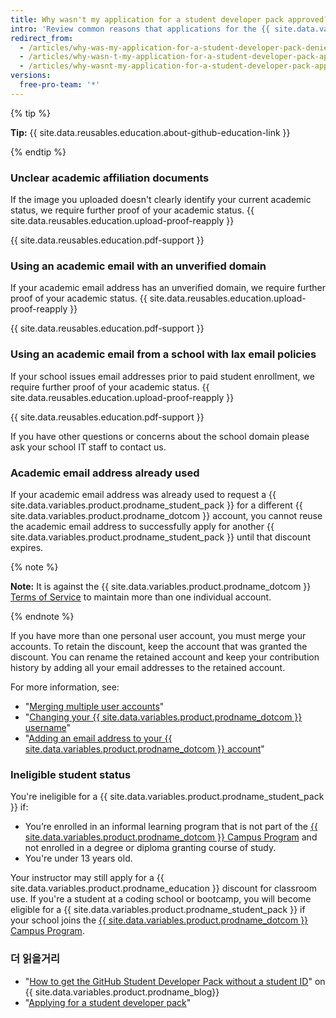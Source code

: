 ```yaml
---
title: Why wasn't my application for a student developer pack approved?
intro: 'Review common reasons that applications for the {{ site.data.variables.product.prodname_student_pack }} are not approved and learn tips for reapplying successfully.'
redirect_from:
  - /articles/why-was-my-application-for-a-student-developer-pack-denied/
  - /articles/why-wasn-t-my-application-for-a-student-developer-pack-approved
  - /articles/why-wasnt-my-application-for-a-student-developer-pack-approved
versions:
  free-pro-team: '*'
---
```


{% tip %}

**Tip:** {{ site.data.reusables.education.about-github-education-link }}

{% endtip %}

### Unclear academic affiliation documents

If the image you uploaded doesn't clearly identify your current academic status, we require further proof of your academic status. {{ site.data.reusables.education.upload-proof-reapply }}

{{ site.data.reusables.education.pdf-support }}

### Using an academic email with an unverified domain

If your academic email address has an unverified domain, we require further proof of your academic status. {{ site.data.reusables.education.upload-proof-reapply }}

{{ site.data.reusables.education.pdf-support }}

### Using an academic email from a school with lax email policies

If your school issues email addresses prior to paid student enrollment, we require further proof of your academic status. {{ site.data.reusables.education.upload-proof-reapply }}

{{ site.data.reusables.education.pdf-support }}

If you have other questions or concerns about the school domain please ask your school IT staff to contact us.

### Academic email address already used

If your academic email address was already used to request a {{ site.data.variables.product.prodname_student_pack }} for a different {{ site.data.variables.product.prodname_dotcom }} account, you cannot reuse the academic email address to successfully apply for another {{ site.data.variables.product.prodname_student_pack }} until that discount expires.

{% note %}

**Note:** It is against the {{ site.data.variables.product.prodname_dotcom }} [Terms of Service](/articles/github-terms-of-service/#3-account-requirements) to maintain more than one individual account.

{% endnote %}

If you have more than one personal user account, you must merge your accounts. To retain the discount, keep the account that was granted the discount. You can rename the retained account and keep your contribution history by adding all your email addresses to the retained account.

For more information, see:
- "[Merging multiple user accounts](/articles/merging-multiple-user-accounts)"
- "[Changing your {{ site.data.variables.product.prodname_dotcom }} username](/articles/changing-your-github-username)"
- "[Adding an email address to your {{ site.data.variables.product.prodname_dotcom }} account](/articles/adding-an-email-address-to-your-github-account)"

### Ineligible student status

You're ineligible for a {{ site.data.variables.product.prodname_student_pack }} if:
- You’re enrolled in an informal learning program that is not part of the [{{ site.data.variables.product.prodname_dotcom }} Campus Program](https://education.github.com/schools) and not enrolled in a degree or diploma granting course of study.
- You're under 13 years old.

Your instructor may still apply for a {{ site.data.variables.product.prodname_education }} discount for classroom use. If you're a student at a coding school or bootcamp, you will become eligible for a {{ site.data.variables.product.prodname_student_pack }} if your school joins the [{{ site.data.variables.product.prodname_dotcom }} Campus Program](https://education.github.com/schools).

### 더 읽을거리

- "[How to get the GitHub Student Developer Pack without a student ID](https://github.blog/2019-07-30-how-to-get-the-github-student-developer-pack-without-a-student-id/)" on {{ site.data.variables.product.prodname_blog}}
- "[Applying for a student developer pack](/articles/applying-for-a-student-developer-pack)"
